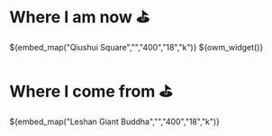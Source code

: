 
# Where I am now ⛳
${embed_map("Qiushui Square","","400","18","k")}
${owm_widget()}

# Where I come from ⛳
${embed_map("Leshan Giant Buddha","","400","18","k")}